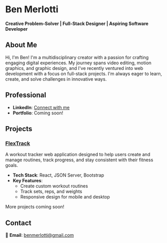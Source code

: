 # Ben Merlotti  
**Creative Problem-Solver | Full-Stack Designer | Aspiring Software Developer**  

## About Me  
Hi, I'm Ben! I'm a multidisciplinary creator with a passion for crafting engaging digital experiences. My journey spans video editing, motion graphics, and graphic design, and I've recently ventured into web development with a focus on full-stack projects. I'm always eager to learn, create, and solve challenges in innovative ways.

## Professional  
- **LinkedIn**: [Connect with me](https://www.linkedin.com/in/benmerlotti/)  
- **Portfolio**: Coming soon!  

## Projects  

### [FlexTrack](https://github.com/benMerlotti/FlexTrack_Capstone)  
A workout tracker web application designed to help users create and manage routines, track progress, and stay consistent with their fitness goals.  
- **Tech Stack**: React, JSON Server, Bootstrap  
- **Key Features**:  
  - Create custom workout routines  
  - Track sets, reps, and weights  
  - Responsive design for mobile and desktop  

More projects coming soon!  

## Contact  
📧 **Email**: [benmerlotti@gmail.com](mailto:benmerlotti@gmail.com)  




